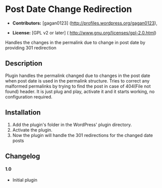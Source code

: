 # Post Date Change Redirection #

* **Contributors:** [gagan0123] (http://profiles.wordpress.org/gagan0123),

* **License:** [GPL v2 or later] ( http://www.gnu.org/licenses/gpl-2.0.html)

Handles the changes in the permalink due to change in post date by providing 301 redirection

## Description ##

Plugin handles the permalink changed due to changes in the post date when post date is used in the permalink structure.
Tries to correct any malformed permalinks by trying to find the post in case of 404(File not found) header.
It is just plug and play, activate it and it starts working, no configuration required.


## Installation ##

1. Add the plugin's folder in the WordPress' plugin directory.
1. Activate the plugin.
1. Now the plugin will handle the 301 redirections for the changed date posts

## Changelog ##

#### 1.0 ####
* Initial plugin

